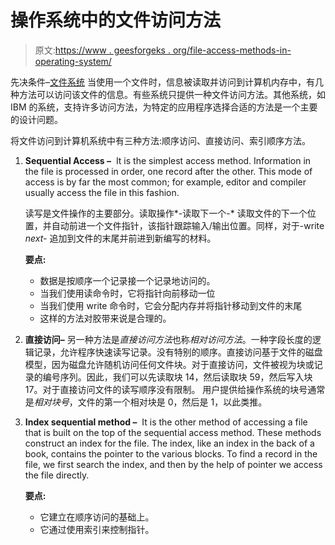 # 操作系统中的文件访问方法

> 原文:[https://www . geesforgeks . org/file-access-methods-in-operating-system/](https://www.geeksforgeeks.org/file-access-methods-in-operating-system/)

先决条件–[文件系统](https://www.geeksforgeeks.org/file-system-operating-systems/)
当使用一个文件时，信息被读取并访问到计算机内存中，有几种方法可以访问该文件的信息。有些系统只提供一种文件访问方法。其他系统，如 IBM 的系统，支持许多访问方法，为特定的应用程序选择合适的方法是一个主要的设计问题。

将文件访问到计算机系统中有三种方法:顺序访问、直接访问、索引顺序方法。

1.  **Sequential Access –** 
    It is the simplest access method. Information in the file is processed in order, one record after the other. This mode of access is by far the most common; for example, editor and compiler usually access the file in this fashion. 

    读写是文件操作的主要部分。读取操作*-读取下一个-* 读取文件的下一个位置，并自动前进一个文件指针，该指针跟踪输入/输出位置。同样，对于-write *next-* 追加到文件的末尾并前进到新编写的材料。

    **要点:**

    *   数据是按顺序一个记录接一个记录地访问的。
    *   当我们使用读命令时，它将指针向前移动一位
    *   当我们使用 write 命令时，它会分配内存并将指针移动到文件的末尾
    *   这样的方法对胶带来说是合理的。

2.  **直接访问–**
    另一种方法是*直接访问方法*也称*相对访问方法*。一种字段长度的逻辑记录，允许程序快速读写记录。没有特别的顺序。直接访问基于文件的磁盘模型，因为磁盘允许随机访问任何文件块。对于直接访问，文件被视为块或记录的编号序列。因此，我们可以先读取块 14，然后读取块 59，然后写入块 17。对于直接访问文件的读写顺序没有限制。
    用户提供给操作系统的块号通常是*相对块号*，文件的第一个相对块是 0，然后是 1，以此类推。

3.  **Index sequential method –** 
    It is the other method of accessing a file that is built on the top of the sequential access method. These methods construct an index for the file. The index, like an index in the back of a book, contains the pointer to the various blocks. To find a record in the file, we first search the index, and then by the help of pointer we access the file directly. 

    **要点:**

    *   它建立在顺序访问的基础上。
    *   它通过使用索引来控制指针。